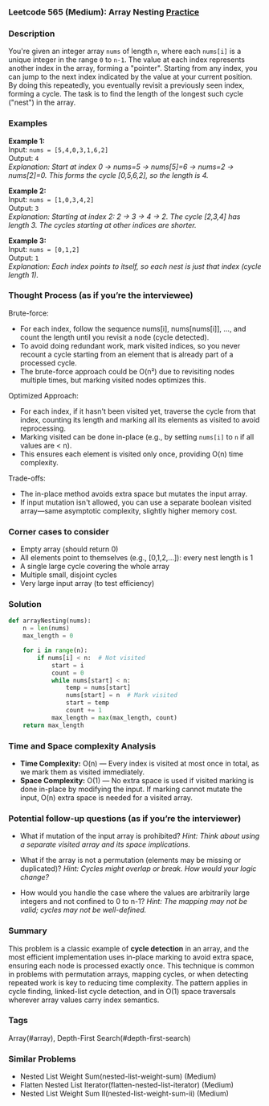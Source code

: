 ### Leetcode 565 (Medium): Array Nesting [Practice](https://leetcode.com/problems/array-nesting)

### Description  
You're given an integer array `nums` of length `n`, where each `nums[i]` is a unique integer in the range `0` to `n-1`. The value at each index represents another index in the array, forming a "pointer". Starting from any index, you can jump to the next index indicated by the value at your current position. By doing this repeatedly, you eventually revisit a previously seen index, forming a cycle. The task is to find the length of the longest such cycle ("nest") in the array.

### Examples  

**Example 1:**  
Input: `nums = [5,4,0,3,1,6,2]`  
Output: `4`  
*Explanation: Start at index 0 → nums=5 → nums[5]=6 → nums=2 → nums[2]=0. This forms the cycle [0,5,6,2], so the length is 4.*

**Example 2:**  
Input: `nums = [1,0,3,4,2]`  
Output: `3`  
*Explanation: Starting at index 2: 2 → 3 → 4 → 2. The cycle [2,3,4] has length 3. The cycles starting at other indices are shorter.*

**Example 3:**  
Input: `nums = [0,1,2]`  
Output: `1`  
*Explanation: Each index points to itself, so each nest is just that index (cycle length 1).*

### Thought Process (as if you’re the interviewee)  
Brute-force:  
- For each index, follow the sequence nums[i], nums[nums[i]], ..., and count the length until you revisit a node (cycle detected).
- To avoid doing redundant work, mark visited indices, so you never recount a cycle starting from an element that is already part of a processed cycle.
- The brute-force approach could be O(n²) due to revisiting nodes multiple times, but marking visited nodes optimizes this.

Optimized Approach:  
- For each index, if it hasn't been visited yet, traverse the cycle from that index, counting its length and marking all its elements as visited to avoid reprocessing.
- Marking visited can be done in-place (e.g., by setting `nums[i]` to `n` if all values are < n).
- This ensures each element is visited only once, providing O(n) time complexity.

Trade-offs:  
- The in-place method avoids extra space but mutates the input array.  
- If input mutation isn't allowed, you can use a separate boolean visited array—same asymptotic complexity, slightly higher memory cost.

### Corner cases to consider  
- Empty array (should return 0)
- All elements point to themselves (e.g., [0,1,2,...]): every nest length is 1
- A single large cycle covering the whole array
- Multiple small, disjoint cycles
- Very large input array (to test efficiency)

### Solution

```python
def arrayNesting(nums):
    n = len(nums)
    max_length = 0

    for i in range(n):
        if nums[i] < n:  # Not visited
            start = i
            count = 0
            while nums[start] < n:
                temp = nums[start]
                nums[start] = n  # Mark visited
                start = temp
                count += 1
            max_length = max(max_length, count)
    return max_length
```

### Time and Space complexity Analysis  

- **Time Complexity:** O(n) — Every index is visited at most once in total, as we mark them as visited immediately.
- **Space Complexity:** O(1) — No extra space is used if visited marking is done in-place by modifying the input. If marking cannot mutate the input, O(n) extra space is needed for a visited array.

### Potential follow-up questions (as if you’re the interviewer)  

- What if mutation of the input array is prohibited?
  *Hint: Think about using a separate visited array and its space implications.*
  
- What if the array is not a permutation (elements may be missing or duplicated)?
  *Hint: Cycles might overlap or break. How would your logic change?*

- How would you handle the case where the values are arbitrarily large integers and not confined to 0 to n-1?
  *Hint: The mapping may not be valid; cycles may not be well-defined.*

### Summary
This problem is a classic example of **cycle detection** in an array, and the most efficient implementation uses in-place marking to avoid extra space, ensuring each node is processed exactly once. This technique is common in problems with permutation arrays, mapping cycles, or when detecting repeated work is key to reducing time complexity. The pattern applies in cycle finding, linked-list cycle detection, and in O(1) space traversals wherever array values carry index semantics.

### Tags
Array(#array), Depth-First Search(#depth-first-search)

### Similar Problems
- Nested List Weight Sum(nested-list-weight-sum) (Medium)
- Flatten Nested List Iterator(flatten-nested-list-iterator) (Medium)
- Nested List Weight Sum II(nested-list-weight-sum-ii) (Medium)